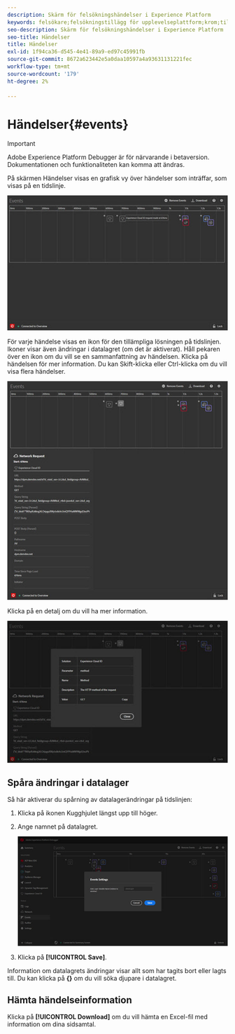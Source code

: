 ```yaml
---
description: Skärm för felsökningshändelser i Experience Platform
keywords: felsökare;felsökningstillägg för upplevelseplattform;krom;tillägg;händelser;dtm;target
seo-description: Skärm för felsökningshändelser i Experience Platform
seo-title: Händelser
title: Händelser
exl-id: 1f94ca36-d545-4e41-89a9-ed97c45991fb
source-git-commit: 8672a623442e5a0daa10597a4a93631131221fec
workflow-type: tm+mt
source-wordcount: '179'
ht-degree: 2%

---
```


# Händelser{#events}

>[!IMPORTANT]
>
>Adobe Experience Platform Debugger är för närvarande i betaversion. Dokumentationen och funktionaliteten kan komma att ändras.

På skärmen Händelser visas en grafisk vy över händelser som inträffar, som visas på en tidslinje.

![](assets/events.jpg)

För varje händelse visas en ikon för den tillämpliga lösningen på tidslinjen. Ikoner visar även ändringar i datalagret (om det är aktiverat). Håll pekaren över en ikon om du vill se en sammanfattning av händelsen. Klicka på händelsen för mer information. Du kan Skift-klicka eller Ctrl-klicka om du vill visa flera händelser.

![](assets/events-details.jpg)

Klicka på en detalj om du vill ha mer information.

![](assets/events-details-more.jpg)

## Spåra ändringar i datalager

Så här aktiverar du spårning av datalagerändringar på tidslinjen:

1. Klicka på ikonen Kugghjulet längst upp till höger.
1. Ange namnet på datalagret.

   ![](assets/event-datalayer.jpg)

1. Klicka på **[!UICONTROL Save]**.

Information om datalagrets ändringar visar allt som har tagits bort eller lagts till. Du kan klicka på **{}** om du vill söka djupare i datalagret.

## Hämta händelseinformation

Klicka på **[!UICONTROL Download]** om du vill hämta en Excel-fil med information om dina sidsamtal.
